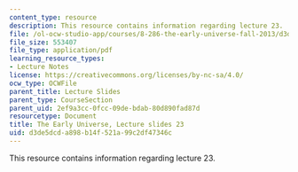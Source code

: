 ```yaml
---
content_type: resource
description: This resource contains information regarding lecture 23.
file: /ol-ocw-studio-app/courses/8-286-the-early-universe-fall-2013/d3de5dcda898b14f521a99c2df47346c_MIT8_286F13_lec23.pdf
file_size: 553407
file_type: application/pdf
learning_resource_types:
- Lecture Notes
license: https://creativecommons.org/licenses/by-nc-sa/4.0/
ocw_type: OCWFile
parent_title: Lecture Slides
parent_type: CourseSection
parent_uid: 2ef9a3cc-0fcc-09de-bdab-80d890fad87d
resourcetype: Document
title: The Early Universe, Lecture slides 23
uid: d3de5dcd-a898-b14f-521a-99c2df47346c
---
```

This resource contains information regarding lecture 23.